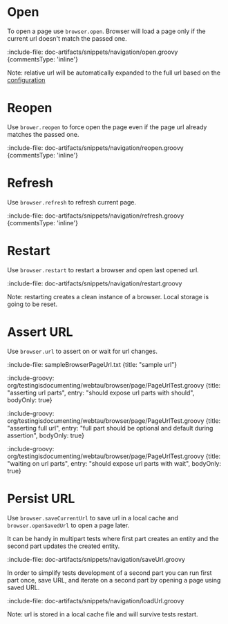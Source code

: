 # Open

To open a page use `browser.open`. Browser will load a page only if the current url doesn't match the passed one. 

:include-file: doc-artifacts/snippets/navigation/open.groovy {commentsType: 'inline'}

Note: relative url will be automatically expanded to the full url based on the [configuration](UI/basic-configuration)

# Reopen

Use `brower.reopen` to force open the page even if the page url already matches the passed one.

:include-file: doc-artifacts/snippets/navigation/reopen.groovy {commentsType: 'inline'}

# Refresh

Use `browser.refresh` to refresh current page.

:include-file: doc-artifacts/snippets/navigation/refresh.groovy {commentsType: 'inline'}

# Restart

Use `browser.restart` to restart a browser and open last opened url.  

:include-file: doc-artifacts/snippets/navigation/restart.groovy

Note: restarting creates a clean instance of a browser. Local storage is going to be reset. 

# Assert URL

Use `browser.url` to assert on or wait for url changes.

:include-file: sampleBrowserPageUrl.txt {title: "sample url"}

:include-groovy: org/testingisdocumenting/webtau/browser/page/PageUrlTest.groovy {title: "asserting url parts", entry: "should expose url parts with should", bodyOnly: true}

:include-groovy: org/testingisdocumenting/webtau/browser/page/PageUrlTest.groovy {title: "asserting full url", entry: "full part should be optional and default during assertion", bodyOnly: true}

:include-groovy: org/testingisdocumenting/webtau/browser/page/PageUrlTest.groovy {title: "waiting on url parts", entry: "should expose url parts with wait", bodyOnly: true}

# Persist URL

Use `browser.saveCurrentUrl` to save url in a local cache and `browser.openSavedUrl` to open a page later.

It can be handy in multipart tests where first part creates an entity and the second part 
updates the created entity. 

:include-file: doc-artifacts/snippets/navigation/saveUrl.groovy

In order to simplify tests development of a second part you can run first part once, save URL,
and iterate on a second part by opening a page using saved URL.   

:include-file: doc-artifacts/snippets/navigation/loadUrl.groovy

Note: url is stored in a local cache file and will survive tests restart.
